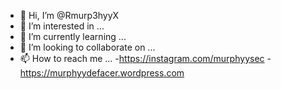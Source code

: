 - 👋 Hi, I’m @Rmurp3hyyX
- 👀 I’m interested in ...
- 🌱 I’m currently learning ...
- 💞️ I’m looking to collaborate on ...
- 📫 How to reach me ...
-https://instagram.com/murphyysec
-https://murphyydefacer.wordpress.com

<!---
Rmurp3hyyX/Rmurp3hyyX is a ✨ special ✨ repository because its `README.md` (this file) appears on your GitHub profile.
You can click the Preview link to take a look at your changes.
--->
